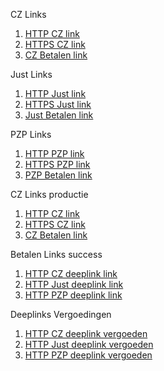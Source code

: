
CZ Links

1. [HTTP CZ link](http://accp.app.cz.nl)
2. [HTTPS CZ link](https://accp.app.cz.nl)
3. [CZ Betalen link](https://accp.app.cz.nl/betalen/betaalverzoek?status=fulfilled)

Just Links

1. [HTTP Just link](http://accp.app.Just.nl)
2. [HTTPS Just link](https://accp.app.Just.nl)
3. [Just Betalen link](https://accp.app.just.nl/betalen/betaalverzoek?status=fulfilled)


PZP Links

1. [HTTP PZP link](http://accp.app.PZP.nl)
2. [HTTPS PZP link](https://accp.app.PZP.nl)
3. [PZP Betalen link](https://accp.app.PZP.nl/betalen/betaalverzoek?status=fulfilled)

CZ Links productie

1. [HTTP CZ link](http://app.cz.nl)
2. [HTTPS CZ link](https://app.cz.nl)
3. [CZ Betalen link](https://app.cz.nl/betalen/betaalverzoek?status=fulfilled)

Betalen Links success


1. [HTTP CZ deeplink link](https://accp.app.cz.nl/betalen/betaalverzoek?status=fulfilled)
2. [HTTP Just deeplink link](https://accp.app.just.nl/betalen/betaalverzoek?status=[status])
3. [HTTP PZP deeplink link](https://accp.app.pzp.nl/betalen/betaalverzoek?status=[status])

Deeplinks Vergoedingen

1. [HTTP CZ deeplink vergoeden](https://accp.app.cz.nl/vergoeden)
2. [HTTP Just deeplink vergoeden](https://accp.app.just.nl/vergoeden)
3. [HTTP PZP deeplink vergoeden](https://accp.app.pzp.nl/vergoeden)
